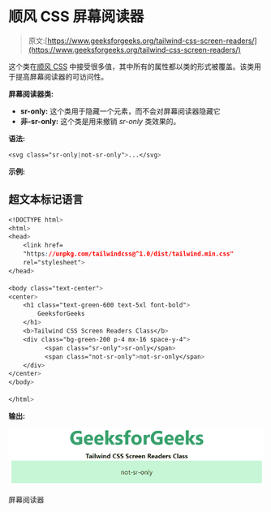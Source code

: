 # 顺风 CSS 屏幕阅读器

> 原文:[https://www.geeksforgeeks.org/tailwind-css-screen-readers/](https://www.geeksforgeeks.org/tailwind-css-screen-readers/)

这个类在[顺风 CSS](https://www.geeksforgeeks.org/css-tailwind-introduction/) 中接受很多值，其中所有的属性都以类的形式被覆盖。该类用于提高屏幕阅读器的可访问性。

**屏幕阅读器类:**

*   **sr-only:** 这个类用于隐藏一个元素，而不会对屏幕阅读器隐藏它
*   **非-sr-only:** 这个类是用来撤销 *sr-only* 类效果的。

**语法:**

```css
<svg class="sr-only|not-sr-only">...</svg>
```

**示例:**

## 超文本标记语言

```css
<!DOCTYPE html> 
<html>
<head>     
    <link href= 
    "https://unpkg.com/tailwindcss@^1.0/dist/tailwind.min.css"
    rel="stylesheet"> 
</head> 

<body class="text-center"> 
<center> 
    <h1 class="text-green-600 text-5xl font-bold"> 
        GeeksforGeeks 
    </h1> 
    <b>Tailwind CSS Screen Readers Class</b> 
    <div class="bg-green-200 p-4 mx-16 space-y-4"> 
          <span class="sr-only">sr-only</span>
          <span class="not-sr-only">not-sr-only</span>
    </div> 
</center> 
</body> 

</html>
```

**输出:**

![](img/a0224d2c3aa4a47fe2d82c74b8664cd0.png)

屏幕阅读器